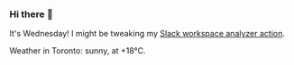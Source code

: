 ### Hi there :wave:

It's Wednesday! I might be tweaking my [Slack workspace analyzer action](https://github.com/bewuethr/slack-analyzer).

Weather in Toronto: sunny, at +18°C.
